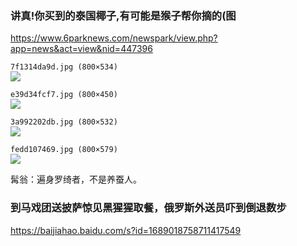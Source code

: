 ### 讲真!你买到的泰国椰子,有可能是猴子帮你摘的(图
https://www.6parknews.com/newspark/view.php?app=news&act=view&nid=447396

`7f1314da9d.jpg (800×534)`<br>
![](https://web.popo8.com/202010/28/1/7f1314da9d.jpg)

`e39d34fcf7.jpg (800×450)`<br>
![](https://web.popo8.com/202010/28/2/e39d34fcf7.jpg)

`3a992202db.jpg (800×532)`<br>
![](https://web.popo8.com/202010/28/8/3a992202db.jpg)

`fedd107469.jpg (800×579)`<br>
![](https://web.popo8.com/202010/28/14/fedd107469.jpg)

髯翁：遍身罗绮者，不是养蚕人。

### 到马戏团送披萨惊见黑猩猩取餐，俄罗斯外送员吓到倒退数步
https://baijiahao.baidu.com/s?id=1689018758711417549

